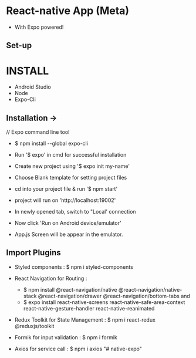# React-native App (Meta)

- With Expo powered!

## Set-up

# INSTALL

- Android Studio
- Node
- Expo-Cli

## Installation ->

// Expo command line tool

- $ npm install --global expo-cli

- Run '$ expo' in cmd for successful installation

- Create new project using '$ expo init my-name'

- Choose Blank template for setting project files

- cd into your project file & run '$ npm start'

- project will run on 'http://localhost:19002'

- In newly opened tab, switch to "Local' connection

- Now click 'Run on Android device/emulator'

- App.js Screen will be appear in the emulator.

## Import Plugins

- Styled components : $ npm i styled-components

- React Navigation for Routing :

  - $ npm install @react-navigation/native @react-navigation/native-stack @react-navigation/drawer @react-navigation/bottom-tabs and
  - $ expo install react-native-screens react-native-safe-area-context react-native-gesture-handler react-native-reanimated

- Redux Toolkit for State Management : $ npm i react-redux @reduxjs/toolkit

- Formik for input validation : $ npm i formik

- Axios for service call : $ npm i axios
  "# native-expo"
